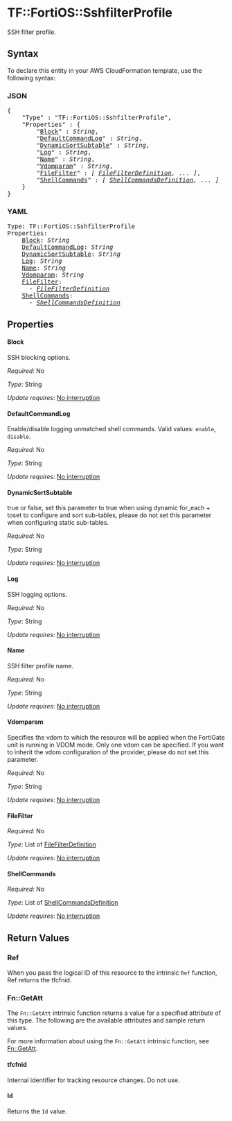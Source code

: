 # TF::FortiOS::SshfilterProfile

SSH filter profile.

## Syntax

To declare this entity in your AWS CloudFormation template, use the following syntax:

### JSON

<pre>
{
    "Type" : "TF::FortiOS::SshfilterProfile",
    "Properties" : {
        "<a href="#block" title="Block">Block</a>" : <i>String</i>,
        "<a href="#defaultcommandlog" title="DefaultCommandLog">DefaultCommandLog</a>" : <i>String</i>,
        "<a href="#dynamicsortsubtable" title="DynamicSortSubtable">DynamicSortSubtable</a>" : <i>String</i>,
        "<a href="#log" title="Log">Log</a>" : <i>String</i>,
        "<a href="#name" title="Name">Name</a>" : <i>String</i>,
        "<a href="#vdomparam" title="Vdomparam">Vdomparam</a>" : <i>String</i>,
        "<a href="#filefilter" title="FileFilter">FileFilter</a>" : <i>[ <a href="filefilterdefinition.md">FileFilterDefinition</a>, ... ]</i>,
        "<a href="#shellcommands" title="ShellCommands">ShellCommands</a>" : <i>[ <a href="shellcommandsdefinition.md">ShellCommandsDefinition</a>, ... ]</i>
    }
}
</pre>

### YAML

<pre>
Type: TF::FortiOS::SshfilterProfile
Properties:
    <a href="#block" title="Block">Block</a>: <i>String</i>
    <a href="#defaultcommandlog" title="DefaultCommandLog">DefaultCommandLog</a>: <i>String</i>
    <a href="#dynamicsortsubtable" title="DynamicSortSubtable">DynamicSortSubtable</a>: <i>String</i>
    <a href="#log" title="Log">Log</a>: <i>String</i>
    <a href="#name" title="Name">Name</a>: <i>String</i>
    <a href="#vdomparam" title="Vdomparam">Vdomparam</a>: <i>String</i>
    <a href="#filefilter" title="FileFilter">FileFilter</a>: <i>
      - <a href="filefilterdefinition.md">FileFilterDefinition</a></i>
    <a href="#shellcommands" title="ShellCommands">ShellCommands</a>: <i>
      - <a href="shellcommandsdefinition.md">ShellCommandsDefinition</a></i>
</pre>

## Properties

#### Block

SSH blocking options.

_Required_: No

_Type_: String

_Update requires_: [No interruption](https://docs.aws.amazon.com/AWSCloudFormation/latest/UserGuide/using-cfn-updating-stacks-update-behaviors.html#update-no-interrupt)

#### DefaultCommandLog

Enable/disable logging unmatched shell commands. Valid values: `enable`, `disable`.

_Required_: No

_Type_: String

_Update requires_: [No interruption](https://docs.aws.amazon.com/AWSCloudFormation/latest/UserGuide/using-cfn-updating-stacks-update-behaviors.html#update-no-interrupt)

#### DynamicSortSubtable

true or false, set this parameter to true when using dynamic for_each + toset to configure and sort sub-tables, please do not set this parameter when configuring static sub-tables.

_Required_: No

_Type_: String

_Update requires_: [No interruption](https://docs.aws.amazon.com/AWSCloudFormation/latest/UserGuide/using-cfn-updating-stacks-update-behaviors.html#update-no-interrupt)

#### Log

SSH logging options.

_Required_: No

_Type_: String

_Update requires_: [No interruption](https://docs.aws.amazon.com/AWSCloudFormation/latest/UserGuide/using-cfn-updating-stacks-update-behaviors.html#update-no-interrupt)

#### Name

SSH filter profile name.

_Required_: No

_Type_: String

_Update requires_: [No interruption](https://docs.aws.amazon.com/AWSCloudFormation/latest/UserGuide/using-cfn-updating-stacks-update-behaviors.html#update-no-interrupt)

#### Vdomparam

Specifies the vdom to which the resource will be applied when the FortiGate unit is running in VDOM mode. Only one vdom can be specified. If you want to inherit the vdom configuration of the provider, please do not set this parameter.

_Required_: No

_Type_: String

_Update requires_: [No interruption](https://docs.aws.amazon.com/AWSCloudFormation/latest/UserGuide/using-cfn-updating-stacks-update-behaviors.html#update-no-interrupt)

#### FileFilter

_Required_: No

_Type_: List of <a href="filefilterdefinition.md">FileFilterDefinition</a>

_Update requires_: [No interruption](https://docs.aws.amazon.com/AWSCloudFormation/latest/UserGuide/using-cfn-updating-stacks-update-behaviors.html#update-no-interrupt)

#### ShellCommands

_Required_: No

_Type_: List of <a href="shellcommandsdefinition.md">ShellCommandsDefinition</a>

_Update requires_: [No interruption](https://docs.aws.amazon.com/AWSCloudFormation/latest/UserGuide/using-cfn-updating-stacks-update-behaviors.html#update-no-interrupt)

## Return Values

### Ref

When you pass the logical ID of this resource to the intrinsic `Ref` function, Ref returns the tfcfnid.

### Fn::GetAtt

The `Fn::GetAtt` intrinsic function returns a value for a specified attribute of this type. The following are the available attributes and sample return values.

For more information about using the `Fn::GetAtt` intrinsic function, see [Fn::GetAtt](https://docs.aws.amazon.com/AWSCloudFormation/latest/UserGuide/intrinsic-function-reference-getatt.html).

#### tfcfnid

Internal identifier for tracking resource changes. Do not use.

#### Id

Returns the <code>Id</code> value.

